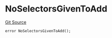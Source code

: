 # NoSelectorsGivenToAdd
[Git Source](https://github.com/thrackle-io/tron/blob/cbc87814d6bed0b3e71e8ab959486c532d05c771/src/protocol/economic/ruleProcessor/RuleProcessorDiamondLib.sol)


```solidity
error NoSelectorsGivenToAdd();
```

